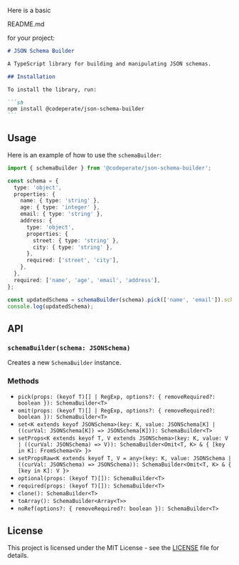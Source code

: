 Here is a basic

README.md

for your project:

````markdown
# JSON Schema Builder

A TypeScript library for building and manipulating JSON schemas.

## Installation

To install the library, run:

```sh
npm install @codeperate/json-schema-builder
```
````

## Usage

Here is an example of how to use the `schemaBuilder`:

```ts
import { schemaBuilder } from '@codeperate/json-schema-builder';

const schema = {
  type: 'object',
  properties: {
    name: { type: 'string' },
    age: { type: 'integer' },
    email: { type: 'string' },
    address: {
      type: 'object',
      properties: {
        street: { type: 'string' },
        city: { type: 'string' },
      },
      required: ['street', 'city'],
    },
  },
  required: ['name', 'age', 'email', 'address'],
};

const updatedSchema = schemaBuilder(schema).pick(['name', 'email']).schema;
console.log(updatedSchema);
```

## API

### `schemaBuilder(schema: JSONSchema)`

Creates a new `SchemaBuilder` instance.

### Methods

- `pick(props: (keyof T)[] | RegExp, options?: { removeRequired?: boolean }): SchemaBuilder<T>`
- `omit(props: (keyof T)[] | RegExp, options?: { removeRequired?: boolean }): SchemaBuilder<T>`
- `set<K extends keyof JSONSchema>(key: K, value: JSONSchema[K] | ((curVal: JSONSchema[K]) => JSONSchema[K])): SchemaBuilder<T>`
- `setProps<K extends keyof T, V extends JSONSchema>(key: K, value: V | ((curVal: JSONSchema) => V)): SchemaBuilder<Omit<T, K> & { [key in K]: FromSchema<V> }>`
- `setPropsRaw<K extends keyof T, V = any>(key: K, value: JSONSchema | ((curVal: JSONSchema) => JSONSchema)): SchemaBuilder<Omit<T, K> & { [key in K]: V }>`
- `optional(props: (keyof T)[]): SchemaBuilder<T>`
- `required(props: (keyof T)[]): SchemaBuilder<T>`
- `clone(): SchemaBuilder<T>`
- `toArray(): SchemaBuilder<Array<T>>`
- `noRef(options?: { removeRequired?: boolean }): SchemaBuilder<T>`

## License

This project is licensed under the MIT License - see the [LICENSE](LICENSE) file for details.
